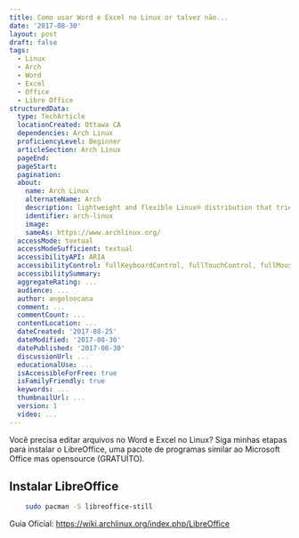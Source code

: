 ```yaml
---
title: Como usar Word e Excel no Linux or talvez não...
date: '2017-08-30'
layout: post
draft: false
tags:
  - Linux
  - Arch
  - Word
  - Excel
  - Office
  - Libre Office
structuredData:
  type: TechArticle
  locationCreated: Ottawa CA
  dependencies: Arch Linux
  proficiencyLevel: Beginner
  articleSection: Arch Linux
  pageEnd:
  pageStart:
  pagination:
  about:
    name: Arch Linux
    alternateName: Arch
    description: lightweight and flexible Linux® distribution that tries to Keep It Simple.
    identifier: arch-linux
    image:
    sameAs: https://www.archlinux.org/
  accessMode: textual
  accessModeSufficient: textual
  accessibilityAPI: ARIA
  accessibilityControl: fullKeyboardControl, fullTouchControl, fullMouseControl
  accessibilitySummary:
  aggregateRating: ...
  audience: ...
  author: angeloocana
  comment: ...
  commentCount: ...
  contentLocation: ...
  dateCreated: '2017-08-25'
  dateModified: '2017-08-30'
  datePublished: '2017-08-30'
  discussionUrl: ...
  educationalUse: ...
  isAccessibleForFree: true
  isFamilyFriendly: true
  keywords: ...  
  thumbnailUrl: ...
  version: 1
  video: ...
---
```


Você precisa editar arquivos no Word e Excel no Linux?
Siga minhas etapas para instalar o LibreOffice, uma pacote de programas similar ao Microsoft Office
mas opensource (GRATUÍTO).

## Instalar LibreOffice

```bash
    sudo pacman -S libreoffice-still
```

Guia Oficial: https://wiki.archlinux.org/index.php/LibreOffice
